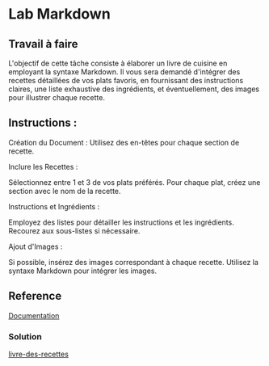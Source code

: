 [Author]: # (Adnan ben nasar)

# Lab Markdown 

## Travail à faire

L'objectif de cette tâche consiste à élaborer un livre de cuisine en employant la syntaxe Markdown. Il vous sera demandé d'intégrer des recettes détaillées de vos plats favoris, en fournissant des instructions claires, une liste exhaustive des ingrédients, et éventuellement, des images pour illustrer chaque recette.



## Instructions :

Création du Document :
Utilisez des en-têtes pour chaque section de recette.

Inclure les Recettes :

Sélectionnez entre 1 et 3 de vos plats préférés.
Pour chaque plat, créez une section avec le nom de la recette.

Instructions et Ingrédients :

Employez des listes pour détailler les instructions et les ingrédients.
Recourez aux sous-listes si nécessaire.

Ajout d'Images :

Si possible, insérez des images correspondant à chaque recette.
Utilisez la syntaxe Markdown pour intégrer les images.

## Reference 
[Documentation](https://docs.github.com/fr/get-started/writing-on-github/getting-started-with-writing-and-formatting-on-github/basic-writing-and-formatting-syntax)

### Solution 
[livre-des-recettes](https://github.com/AdnanBennasare/CNMH/tree/master/Branch%20technique/Labs/lap-Markdown/livre-des-recettes.md)




